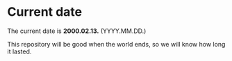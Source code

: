 # Current date

The current date is **2000.02.13.** (YYYY.MM.DD.)

This repository will be good when the world ends, so we will know how long it lasted.